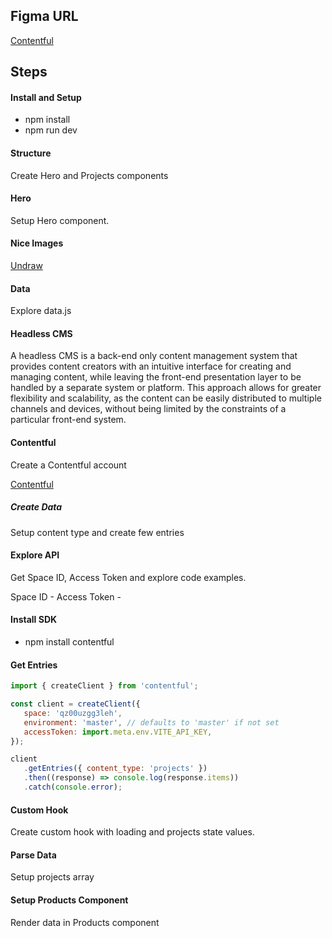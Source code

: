## Figma URL

[Contentful](https://www.figma.com/file/XtVr3JRCGWyZESYxd9EhZK/Contentful?node-id=0%3A1&t=SNnU6FgNUQXktIFb-1)

## Steps

#### Install and Setup

-  npm install
-  npm run dev

#### Structure

Create Hero and Projects components

#### Hero

Setup Hero component.

#### Nice Images

[Undraw](https://undraw.co/)

#### Data

Explore data.js

#### Headless CMS

A headless CMS is a back-end only content management system that provides content creators with an intuitive interface for creating and managing content, while leaving the front-end presentation layer to be handled by a separate system or platform. This approach allows for greater flexibility and scalability, as the content can be easily distributed to multiple channels and devices, without being limited by the constraints of a particular front-end system.

#### Contentful

Create a Contentful account

[Contentful ](https://www.contentful.com/)

##### Create Data

Setup content type and create few entries

#### Explore API

Get Space ID, Access Token and explore code examples.

Space ID -
Access Token -

#### Install SDK

-  npm install contentful

#### Get Entries

```js
import { createClient } from 'contentful';

const client = createClient({
   space: 'qz00uzgg3leh',
   environment: 'master', // defaults to 'master' if not set
   accessToken: import.meta.env.VITE_API_KEY,
});

client
   .getEntries({ content_type: 'projects' })
   .then((response) => console.log(response.items))
   .catch(console.error);
```

#### Custom Hook

Create custom hook with loading and projects state values.

#### Parse Data

Setup projects array

#### Setup Products Component

Render data in Products component
